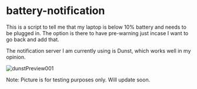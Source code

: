 # battery-notification

This is a script to tell me that my laptop is below 10% battery and needs to be plugged in. 
The option is there to have pre-warning just incase I want to go back and add that.

The notification server I am currently using is Dunst, which works well in my opinion.

![dunstPreview001](https://i.imgur.com/yBb5BrM.png)

Note: Picture is for testing purposes only. Will update soon.

